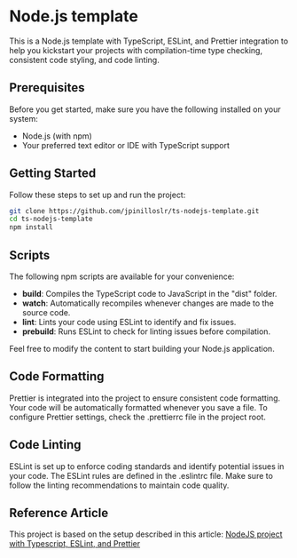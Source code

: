 # Node.js template

This is a Node.js template with TypeScript, ESLint, and Prettier integration to help you kickstart your projects with compilation-time type checking, consistent code styling, and code linting.

## Prerequisites

Before you get started, make sure you have the following installed on your system:

- Node.js (with npm)
- Your preferred text editor or IDE with TypeScript support

## Getting Started

Follow these steps to set up and run the project:

```bash
git clone https://github.com/jpinilloslr/ts-nodejs-template.git
cd ts-nodejs-template
npm install
```

## Scripts
The following npm scripts are available for your convenience:

- **build**: Compiles the TypeScript code to JavaScript in the "dist" folder.
- **watch**: Automatically recompiles whenever changes are made to the source code.
- **lint**: Lints your code using ESLint to identify and fix issues.
- **prebuild**: Runs ESLint to check for linting issues before compilation.

Feel free to modify the content to start building your Node.js application.

## Code Formatting
Prettier is integrated into the project to ensure consistent code formatting. Your code will be automatically formatted whenever you save a file. To configure Prettier settings, check the .prettierrc file in the project root.

## Code Linting
ESLint is set up to enforce coding standards and identify potential issues in your code. The ESLint rules are defined in the .eslintrc file. Make sure to follow the linting recommendations to maintain code quality.

## Reference Article
This project is based on the setup described in this article: [NodeJS project with Typescript, ESLint, and Prettier](https://gist.github.com/jpinilloslr/944843b63f750263f97c406d1a75ca1a)

